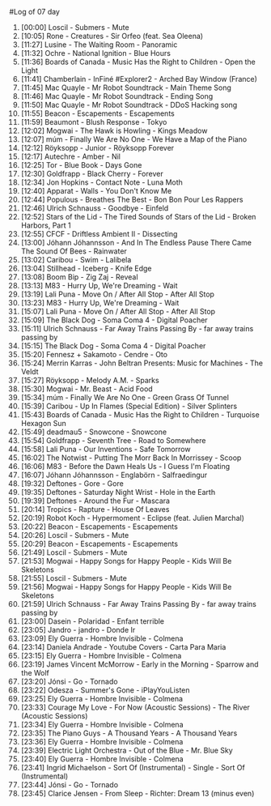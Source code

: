 #Log of 07 day

1. [00:00] Loscil - Submers - Mute
1. [10:05] Rone - Creatures - Sir Orfeo (feat. Sea Oleena)
1. [11:27] Lusine - The Waiting Room - Panoramic
1. [11:32] Ochre - National Ignition - Blue Hours
1. [11:36] Boards of Canada - Music Has the Right to Children - Open the Light
1. [11:41] Chamberlain - InFiné #Explorer2 - Arched Bay Window (France)
1. [11:45] Mac Quayle - Mr Robot Soundtrack - Main Theme Song
1. [11:46] Mac Quayle - Mr Robot Soundtrack - Ending Song
1. [11:50] Mac Quayle - Mr Robot Soundtrack - DDoS Hacking song
1. [11:55] Beacon - Escapements - Escapements
1. [11:59] Beaumont - Blush Response - Tokyo
1. [12:02] Mogwai - The Hawk is Howling - Kings Meadow
1. [12:07] múm - Finally We Are No One - We Have a Map of the Piano
1. [12:12] Röyksopp - Junior - Röyksopp Forever
1. [12:17] Autechre - Amber - Nil
1. [12:25] Tor - Blue Book - Days Gone
1. [12:30] Goldfrapp - Black Cherry - Forever
1. [12:34] Jon Hopkins - Contact Note - Luna Moth
1. [12:40] Apparat - Walls - You Don't Know Me
1. [12:44] Populous - Breathes The Best - Bon Bon Pour Les Rappers
1. [12:46] Ulrich Schnauss - Goodbye - Einfeld
1. [12:52] Stars of the Lid - The Tired Sounds of Stars of the Lid - Broken Harbors, Part 1
1. [12:55] CFCF - Driftless Ambient II - Dissecting
1. [13:00] Jóhann Jóhannsson - And In The Endless Pause There Came The Sound Of Bees - Rainwater
1. [13:02] Caribou - Swim - Lalibela
1. [13:04] Stillhead - Iceberg - Knife Edge
1. [13:08] Boom Bip - Zig Zaj - Reveal
1. [13:13] M83 - Hurry Up, We're Dreaming - Wait
1. [13:19] Lali Puna - Move On / After All Stop - After All Stop
1. [13:23] M83 - Hurry Up, We're Dreaming - Wait
1. [15:07] Lali Puna - Move On / After All Stop - After All Stop
1. [15:09] The Black Dog - Soma Coma 4 - Digital Poacher
1. [15:11] Ulrich Schnauss - Far Away Trains Passing By - far away trains passing by
1. [15:15] The Black Dog - Soma Coma 4 - Digital Poacher
1. [15:20] Fennesz + Sakamoto - Cendre - Oto
1. [15:24] Merrin Karras - John Beltran Presents: Music for Machines - The Veldt
1. [15:27] Röyksopp - Melody A.M. - Sparks
1. [15:30] Mogwai - Mr. Beast - Acid Food
1. [15:34] múm - Finally We Are No One - Green Grass Of Tunnel
1. [15:39] Caribou - Up In Flames (Special Edition) - Silver Splinters
1. [15:43] Boards of Canada - Music Has the Right to Children - Turquoise Hexagon Sun
1. [15:49] deadmau5 - Snowcone - Snowcone
1. [15:54] Goldfrapp - Seventh Tree - Road to Somewhere
1. [15:58] Lali Puna - Our Inventions - Safe Tomorrow
1. [16:02] The Notwist - Putting The Morr Back In Morrissey - Scoop
1. [16:06] M83 - Before the Dawn Heals Us - I Guess I'm Floating
1. [16:07] Jóhann Jóhannsson - Englabörn - Salfraedingur
1. [19:32] Deftones - Gore - Gore
1. [19:35] Deftones - Saturday Night Wrist - Hole in the Earth
1. [19:39] Deftones - Around the Fur - Mascara
1. [20:14] Tropics - Rapture - House Of Leaves
1. [20:19] Robot Koch - Hypermoment - Eclipse (feat. Julien Marchal)
1. [20:22] Beacon - Escapements - Escapements
1. [20:26] Loscil - Submers - Mute
1. [20:29] Beacon - Escapements - Escapements
1. [21:49] Loscil - Submers - Mute
1. [21:53] Mogwai - Happy Songs for Happy People - Kids Will Be Skeletons
1. [21:55] Loscil - Submers - Mute
1. [21:56] Mogwai - Happy Songs for Happy People - Kids Will Be Skeletons
1. [21:59] Ulrich Schnauss - Far Away Trains Passing By - far away trains passing by
1. [23:00] Dasein - Polaridad - Enfant terrible
1. [23:05] Jandro - jandro - Donde Ir
1. [23:09] Ely Guerra - Hombre Invisible - Colmena
1. [23:14] Daniela Andrade - Youtube Covers - Carta Para Maria
1. [23:15] Ely Guerra - Hombre Invisible - Colmena
1. [23:19] James Vincent McMorrow - Early in the Morning - Sparrow and the Wolf
1. [23:20] Jónsi - Go - Tornado
1. [23:22] Odesza - Summer's Gone - iPlayYouListen
1. [23:25] Ely Guerra - Hombre Invisible - Colmena
1. [23:33] Courage My Love - For Now (Acoustic Sessions) - The River (Acoustic Sessions)
1. [23:34] Ely Guerra - Hombre Invisible - Colmena
1. [23:35] The Piano Guys - A Thousand Years - A Thousand Years
1. [23:36] Ely Guerra - Hombre Invisible - Colmena
1. [23:39] Electric Light Orchestra - Out of the Blue - Mr. Blue Sky
1. [23:40] Ely Guerra - Hombre Invisible - Colmena
1. [23:41] Ingrid Michaelson - Sort Of (Instrumental) - Single - Sort Of (Instrumental)
1. [23:44] Jónsi - Go - Tornado
1. [23:45] Clarice Jensen - From Sleep - Richter: Dream 13 (minus even)
